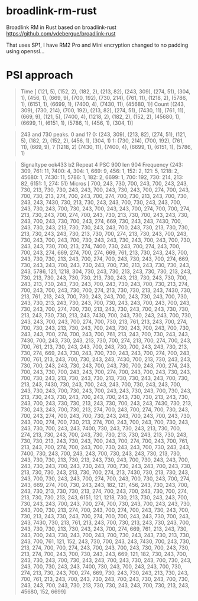 # broadlink-rm-rust
Broadlink RM in Rust based on broadlink-rust
https://github.com/vdebergue/broadlink-rust

That uses SP1, I have RM2 Pro and Mini
encryption changed to no padding
using openssl...

# PSI approach

>Time [
	(121, 5), (152, 2), (182, 2), (213, 82), (243, 309), (274, 51), (304, 1), (456, 1), 
	(669, 9), (700, 192), (730, 214), (761, 11), 
	(1218, 2), 
	(5786, 1), (6151, 1), (6699, 1), (7400, 4), (7430, 11), (45680, 1)]
>Count [(243, 309), (730, 214), (700, 192), (213, 82), (274, 51), (7430, 11), (761, 11), (669, 9), (121, 5), (7400, 4), (1218, 2), (182, 2), (152, 2), (45680, 1), (6699, 1), (6151, 1), (5786, 1), (456, 1), (304, 1)]

>243 and 730 peaks. 0 and 1?
0: (243, 309), (213, 82), (274, 51), (121, 5), (182, 2), (152, 2), (456, 1), (304, 1)
1: (730, 214), (700, 192), (761, 11), (669, 9), 
? (1218, 2)
(7430, 11), (7400, 4), (6699, 1), (6151, 1), (5786, 1)


>Signaltype ook433 b2 Repeat 4 PSC 900 len 904 
Frequency {243: 309, 761: 11, 7400: 4, 304: 1, 669: 9, 456: 1, 152: 2, 121: 5, 1218: 2, 45680: 1, 7430: 11, 5786: 1, 182: 2, 6699: 1, 700: 192, 730: 214, 213: 82, 6151: 1, 274: 51} 
Micros [
	700, 243, 730, 700, 243, 700, 243, 243, 730, 213, 730, 730, 243, 243, 700, 243, 730, 243, 700, 274, 700, 243, 700, 730, 213, 274, 700, 243, 700, 274, 700, 730, 213, 243, 700, 730, 243, 243, 7430, 
	730, 213, 730, 243, 243, 700, 730, 243, 243, 700, 243, 730, 243, 700, 730, 243, 700, 243, 243, 700, 274, 700, 700, 274, 213, 730, 243, 700, 274, 700, 243, 730, 213, 730, 700, 243, 243, 730, 243, 700, 243, 730, 700, 243, 274, 669, 730, 243, 243, 7430, 
	700, 243, 730, 243, 213, 730, 730, 243, 243, 700, 243, 730, 213, 730, 730, 213, 730, 243, 243, 730, 213, 730, 700, 274, 213, 730, 243, 700, 243, 730, 243, 700, 243, 700, 730, 243, 243, 730, 243, 700, 243, 700, 730, 243, 243, 730, 700, 213, 274, 7400, 
	730, 243, 700, 274, 243, 700, 700, 243, 274, 669, 274, 700, 274, 669, 761, 213, 730, 243, 243, 700, 243, 730, 730, 213, 243, 700, 274, 700, 243, 730, 243, 700, 274, 669, 730, 243, 243, 700, 243, 730, 243, 700, 730, 213, 243, 730, 730, 243, 243, 5786, 
	121, 1218, 304, 
	730, 243, 730, 213, 243, 730, 730, 213, 243, 730, 213, 730, 243, 730, 730, 213, 730, 243, 213, 730, 243, 730, 700, 243, 213, 730, 243, 730, 243, 700, 243, 730, 243, 700, 730, 213, 274, 700, 243, 700, 243, 730, 700, 274, 213, 730, 730, 213, 243, 7430, 
	730, 213, 761, 213, 243, 700, 730, 243, 243, 700, 243, 730, 243, 700, 730, 243, 730, 213, 243, 730, 243, 700, 730, 243, 243, 700, 243, 700, 243, 730, 243, 700, 274, 700, 730, 213, 243, 730, 243, 700, 243, 730, 730, 213, 243, 730, 730, 213, 243, 7430, 
	700, 243, 730, 243, 243, 700, 730, 243, 243, 700, 243, 700, 274, 700, 730, 213, 761, 213, 243, 700, 274, 700, 730, 243, 213, 730, 243, 700, 243, 730, 243, 700, 243, 700, 730, 243, 243, 700, 274, 700, 243, 700, 761, 213, 243, 700, 730, 243, 243, 7430, 
	700, 243, 730, 243, 213, 730, 700, 274, 213, 700, 274, 700, 243, 700, 761, 213, 730, 243, 243, 700, 243, 730, 700, 243, 243, 730, 213, 730, 274, 669, 243, 730, 243, 700, 730, 243, 243, 700, 274, 700, 243, 700, 761, 213, 243, 700, 730, 243, 243, 7430, 
	700, 213, 730, 243, 243, 730, 700, 243, 243, 730, 243, 700, 243, 730, 700, 243, 700, 274, 243, 700, 243, 730, 700, 243, 243, 700, 274, 700, 243, 700, 243, 730, 243, 700, 730, 243, 213, 730, 243, 730, 213, 730, 730, 243, 243, 700, 730, 213, 243, 7430, 
	730, 243, 700, 243, 243, 700, 730, 243, 243, 700, 243, 730, 243, 700, 730, 243, 700, 243, 243, 730, 243, 700, 730, 243, 213, 730, 243, 730, 243, 700, 243, 700, 243, 730, 730, 213, 243, 730, 243, 700, 243, 730, 730, 213, 243, 730, 700, 243, 243, 7430, 
	730, 213, 730, 243, 243, 700, 730, 213, 274, 700, 243, 700, 274, 700, 730, 243, 700, 243, 274, 700, 243, 700, 730, 243, 243, 700, 243, 700, 243, 730, 243, 700, 274, 700, 730, 213, 274, 700, 243, 700, 243, 700, 730, 243, 243, 730, 700, 243, 243, 7400, 
	730, 243, 730, 243, 213, 730, 700, 274, 213, 730, 243, 700, 243, 730, 730, 213, 730, 243, 213, 730, 243, 730, 730, 213, 243, 730, 243, 700, 243, 700, 274, 700, 243, 700, 761, 213, 243, 700, 274, 700, 243, 700, 730, 243, 243, 700, 730, 243, 243, 7400, 
	730, 243, 700, 243, 243, 700, 730, 243, 243, 730, 213, 730, 243, 730, 730, 213, 730, 213, 243, 730, 243, 700, 730, 243, 243, 700, 243, 730, 243, 700, 243, 730, 243, 700, 730, 243, 243, 700, 243, 730, 213, 730, 730, 243, 213, 730, 700, 274, 213, 7430, 
	730, 213, 730, 243, 243, 700, 730, 243, 243, 700, 274, 700, 243, 700, 730, 243, 700, 274, 243, 669, 274, 700, 730, 243, 243, 182, 121, 456, 243, 730, 243, 700, 243, 730, 213, 730, 730, 213, 274, 700, 243, 700, 243, 730, 700, 274, 213, 730, 730, 213, 243, 6151, 
	121, 1218, 
	730, 213, 730, 243, 243, 700, 730, 243, 243, 700, 243, 700, 274, 700, 730, 243, 700, 243, 243, 730, 243, 700, 730, 213, 274, 700, 243, 700, 274, 700, 243, 730, 243, 700, 730, 213, 243, 730, 243, 700, 274, 700, 700, 243, 243, 730, 700, 243, 243, 7430, 
	730, 213, 761, 213, 243, 700, 730, 213, 243, 730, 243, 700, 243, 730, 730, 213, 730, 243, 243, 700, 274, 669, 761, 213, 243, 730, 243, 700, 243, 730, 243, 700, 243, 700, 730, 243, 243, 730, 213, 730, 243, 700, 761, 121, 152, 243, 730, 700, 243, 243, 7430, 
	700, 243, 730, 213, 274, 700, 700, 274, 243, 700, 243, 700, 243, 730, 700, 243, 730, 213, 274, 700, 243, 700, 730, 243, 243, 669, 121, 182, 730, 243, 700, 243, 730, 243, 700, 730, 243, 243, 700, 243, 730, 243, 700, 730, 243, 243, 700, 730, 243, 243, 7400, 
	730, 243, 700, 243, 243, 700, 730, 274, 213, 730, 243, 700, 274, 669, 730, 243, 730, 243, 213, 730, 243, 700, 761, 213, 243, 700, 243, 730, 243, 700, 243, 730, 243, 700, 730, 243, 243, 700, 243, 730, 213, 730, 730, 243, 243, 700, 730, 213, 243, 45680, 
	152, 6699]
